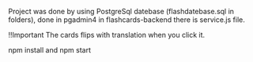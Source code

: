 Project was done by using PostgreSql datebase (flashdatebase.sql in folders), 
done in pgadmin4
in flashcards-backend there is service.js file. 

!!Important 
The cards flips with translation when you click it.

npm install and npm start
